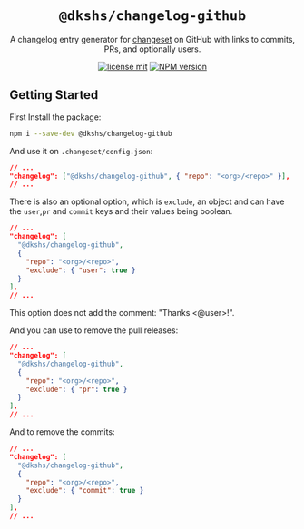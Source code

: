 <div align="center">

# `@dkshs/changelog-github`

A changelog entry generator for [changeset](https://github.com/changesets/changesets) on GitHub with links to commits, PRs, and optionally users.

[![license mit](https://img.shields.io/badge/licence-MIT-7c3aed)](https://github.com/dkshs/changelog-github/blob/master/LICENSE)
[![NPM version][npm-image]][npm-url]

</div>

[npm-url]: https://www.npmjs.com/package/@dkshs/changelog-github
[npm-image]: https://img.shields.io/npm/v/@dkshs/changelog-github?color=7c3aed&logoColor=7c3aed

## Getting Started

First Install the package:

```bash
npm i --save-dev @dkshs/changelog-github
```

And use it on `.changeset/config.json`:

```json
// ...
"changelog": ["@dkshs/changelog-github", { "repo": "<org>/<repo>" }],
// ...
```

There is also an optional option, which is `exclude`, an object and can have the `user`,`pr` and `commit` keys and their values being boolean.

```json
// ...
"changelog": [
  "@dkshs/changelog-github",
  {
    "repo": "<org>/<repo>",
    "exclude": { "user": true }
  }
],
// ...
```

This option does not add the comment: "Thanks <@user>!".

And you can use to remove the pull releases:

```json
// ...
"changelog": [
  "@dkshs/changelog-github",
  {
    "repo": "<org>/<repo>",
    "exclude": { "pr": true }
  }
],
// ...
```

And to remove the commits:

```json
// ...
"changelog": [
  "@dkshs/changelog-github",
  {
    "repo": "<org>/<repo>",
    "exclude": { "commit": true }
  }
],
// ...
```
